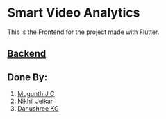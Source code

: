 
# Smart Video Analytics
This is the Frontend for the project made with Flutter.

## <a href="https://github.com/tabspacecoder/BackendIoT">Backend</a>


## Done By:
<ol>
  <li><a href="https://github.com/tabspacecoder">Mugunth J C</a></li>
  <li><a href="https://github.com/NikhilJeikar">Nikhil Jeikar</a></li>
  <li><a href="https://github.com/DHANUSHREE2001">Danushree KG</a></li>
</ol>
